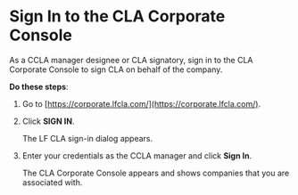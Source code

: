 # Sign In to the CLA Corporate Console

As a CCLA manager designee or CLA signatory, sign in to the CLA Corporate Console to sign CLA on behalf of the company.

**Do these steps**:

1. Go to [https://corporate.lfcla.com/](https://corporate.lfcla.com/).
2. Click **SIGN IN**.

   The LF CLA sign-in dialog appears.

3. Enter your credentials as the CCLA manager and click **Sign In**.

   The CLA Corporate Console appears and shows companies that you are associated with.

